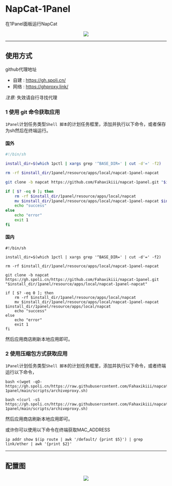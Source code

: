 # NapCat-1Panel
在1Panel面板运行NapCat
<div align="center">
  <img src="https://gh.spoli.cn/https://raw.githubusercontent.com/Fahaxikiii/napcat-1panel/main/img/logo.jpeg"/>
</div>

---

## 使用方式

github代理地址
- 自建 : https://gh.spoli.cn/ 
- 网络 : https://ghproxy.link/

*注意:* 失效请自行寻找代理

### 1 使用 git 命令获取应用

`1Panel`计划任务类型`Shell 脚本`的计划任务框里，添加并执行以下命令，或者保存为sh然后在终端运行。
#### 国外
```bash
#!/bin/sh

install_dir=$(which 1pctl | xargs grep '^BASE_DIR=' | cut -d'=' -f2)

rm -rf $install_dir/1panel/resource/apps/local/napcat-1panel-napcat

git clone -b napcat https://github.com/Fahaxikiii/napcat-1panel.git "$install_dir/1panel/resource/apps/local/napcat-1panel-napcat"

if [ $? -eq 0 ]; then
    rm -rf $install_dir/1panel/resource/apps/local/napcat
    mv $install_dir/1panel/resource/apps/local/napcat-1panel-napcat $install_dir/1panel/resource/apps/local/napcat
    echo "success"
else
    echo "error"
    exit 1
fi
```
#### 国内
```shell
#!/bin/sh

install_dir=$(which 1pctl | xargs grep '^BASE_DIR=' | cut -d'=' -f2)

rm -rf $install_dir/1panel/resource/apps/local/napcat-1panel-napcat

git clone -b napcat https://gh.spoli.cn/https://github.com/Fahaxikiii/napcat-1panel.git "$install_dir/1panel/resource/apps/local/napcat-1panel-napcat"

if [ $? -eq 0 ]; then
    rm -rf $install_dir/1panel/resource/apps/local/napcat
    mv $install_dir/1panel/resource/apps/local/napcat-1panel-napcat $install_dir/1panel/resource/apps/local/napcat
    echo "success"
else
    echo "error"
    exit 1
fi
```
然后应用商店刷新本地应用即可。

### 2 使用压缩包方式获取应用

`1Panel`计划任务类型`Shell 脚本`的计划任务框里，添加并执行以下命令，或者终端运行以下命令，
```shell
bash <(wget -qO- https://gh.spoli.cn/https://raw.githubusercontent.com/Fahaxikiii/napcat-1panel/main/scripts/archiveproxy.sh)
```
```shell
bash <(curl -sS https://gh.spoli.cn/https://raw.githubusercontent.com/Fahaxikiii/napcat-1panel/main/scripts/archiveproxy.sh)
```

然后应用商店刷新本地应用即可。

或许你可以使用以下命令在终端获取MAC_ADDRESS
```shell
ip addr show $(ip route | awk '/default/ {print $5}') | grep link/ether | awk '{print $2}'
```
---
## 配置图
<div align="center">
  <img src="https://gh.spoli.cn/https://raw.githubusercontent.com/Fahaxikiii/napcat-1panel/main/img/config.jpeg"/>
</div>
